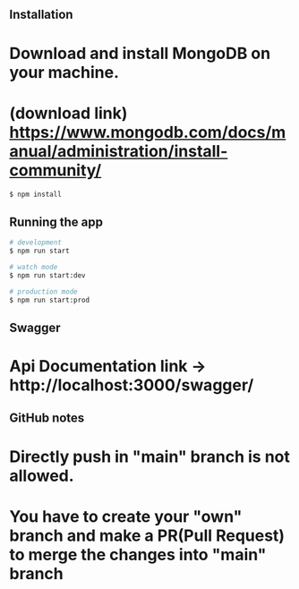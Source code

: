 ## Installation

# Download and install MongoDB on your machine.

# (download link) https://www.mongodb.com/docs/manual/administration/install-community/

```bash
$ npm install
```

## Running the app

```bash
# development
$ npm run start

# watch mode
$ npm run start:dev

# production mode
$ npm run start:prod
```

## Swagger
# Api Documentation link -> http://localhost:3000/swagger/

## GitHub notes

# Directly push in "main" branch is not allowed.
# You have to create your "own" branch and make a PR(Pull Request) to merge the changes into "main" branch 
```